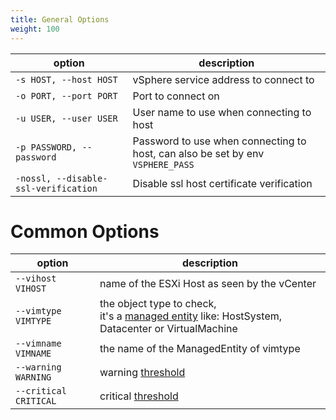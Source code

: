 ```yaml
---
title: General Options
weight: 100
---
```


| option | description |
|---|---|
| `-s HOST, --host HOST`  | vSphere service address to connect to |
| `-o PORT, --port PORT`  | Port to connect on |
| `-u USER, --user USER`  | User name to use when connecting to host |
| `-p PASSWORD, --password` | Password to use when connecting to host, can also be set by env `VSPHERE_PASS` |
| `-nossl, --disable-ssl-verification` | Disable ssl host certificate verification |

# Common Options

| option | description |
|---|---|
| `--vihost VIHOST`   | name of the ESXi Host as seen by the vCenter |
| `--vimtype VIMTYPE` | the object type to check,<br/>it's a [managed entity](https://vdc-download.vmware.com/vmwb-repository/dcr-public/bf660c0a-f060-46e8-a94d-4b5e6ffc77ad/208bc706-e281-49b6-a0ce-b402ec19ef82/SDK/vsphere-ws/docs/ReferenceGuide/vim.ManagedEntity.html) like: HostSystem, Datacenter or VirtualMachine |
| `--vimname VIMNAME` | the name of the ManagedEntity of vimtype  |
| `--warning WARNING`     | warning [threshold](https://www.monitoring-plugins.org/doc/guidelines.html#THRESHOLDFORMAT) |
| `--critical CRITICAL`   | critical [threshold](https://www.monitoring-plugins.org/doc/guidelines.html#THRESHOLDFORMAT) |
